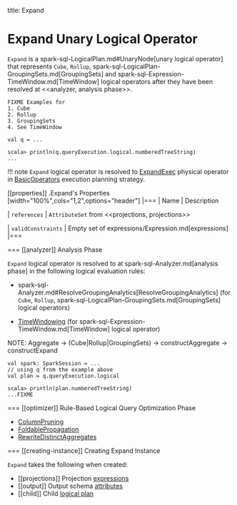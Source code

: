 title: Expand

# Expand Unary Logical Operator

`Expand` is a spark-sql-LogicalPlan.md#UnaryNode[unary logical operator] that represents `Cube`, `Rollup`, spark-sql-LogicalPlan-GroupingSets.md[GroupingSets] and spark-sql-Expression-TimeWindow.md[TimeWindow] logical operators after they have been resolved at <<analyzer, analysis phase>>.

```
FIXME Examples for
1. Cube
2. Rollup
3. GroupingSets
4. See TimeWindow

val q = ...

scala> println(q.queryExecution.logical.numberedTreeString)
...
```

!!! note
    `Expand` logical operator is resolved to [ExpandExec](../physical-operators/ExpandExec.md) physical operator in [BasicOperators](../execution-planning-strategies/BasicOperators.md) execution planning strategy.

[[properties]]
.Expand's Properties
[width="100%",cols="1,2",options="header"]
|===
| Name
| Description

| `references`
| `AttributeSet` from <<projections, projections>>

| `validConstraints`
| Empty set of expressions/Expression.md[expressions]
|===

=== [[analyzer]] Analysis Phase

`Expand` logical operator is resolved to at spark-sql-Analyzer.md[analysis phase] in the following logical evaluation rules:

* spark-sql-Analyzer.md#ResolveGroupingAnalytics[ResolveGroupingAnalytics] (for `Cube`, `Rollup`, spark-sql-LogicalPlan-GroupingSets.md[GroupingSets] logical operators)

* [TimeWindowing](../logical-analysis-rules/TimeWindowing.md) (for spark-sql-Expression-TimeWindow.md[TimeWindow] logical operator)

NOTE: Aggregate -> (Cube|Rollup|GroupingSets) -> constructAggregate -> constructExpand

```text
val spark: SparkSession = ...
// using q from the example above
val plan = q.queryExecution.logical

scala> println(plan.numberedTreeString)
...FIXME
```

=== [[optimizer]] Rule-Based Logical Query Optimization Phase

* [ColumnPruning](spark-sql-Optimizer-ColumnPruning.md)
* [FoldablePropagation](../Optimizer.md#FoldablePropagation)
* [RewriteDistinctAggregates](../Optimizer.md#RewriteDistinctAggregates)

=== [[creating-instance]] Creating Expand Instance

`Expand` takes the following when created:

* [[projections]] Projection [expressions](../expressions/Expression.md)
* [[output]] Output schema [attributes](../expressions/Attribute.md)
* [[child]] Child [logical plan](../logical-operators/LogicalPlan.md)
